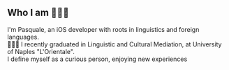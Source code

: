 ## Who I am 👨🏻‍💻

I'm Pasquale, an iOS developer with roots in linguistics and foreign languages.  
🧑🏻‍🎓 I recently graduated in Linguistic and Cultural Mediation, at University of Naples "L'Orientale".  
I define myself as a curious person, enjoying new experiences

<!--
<a href="mailto:piserchia.pasquale@outlook.it" target="blank"><img align="center" src="Icons/gmail.svg" height="30" /></a>


<!--
**ppiserchia/ppiserchia** is a ✨ _special_ ✨ repository because its `README.md` (this file) appears on your GitHub profile.

Here are some ideas to get you started:

- 🔭 I’m currently working on ...
- 🌱 I’m currently learning ...
- 👯 I’m looking to collaborate on ...
- 🤔 I’m looking for help with ...
- 💬 Ask me about ...
- 📫 How to reach me: ...
- 😄 Pronouns: ...
- ⚡ Fun fact: ...
-->
